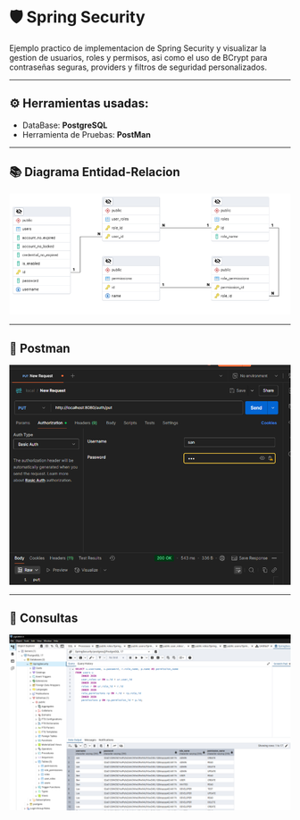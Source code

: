 # 🛡 Spring Security 

Ejemplo practico de implementacion de Spring Security y visualizar la gestion de usuarios, roles y permisos, asi como el uso de BCrypt para contraseñas seguras, providers y filtros de seguridad personalizados.

---

## ⚙ Herramientas usadas: 
 - DataBase: **PostgreSQL**
 - Herramienta de Pruebas: **PostMan**

---
## 📚 Diagrama Entidad-Relacion

![PostgreSQL](src/main/resources/static/ERD.png)

---

## 🧰 Postman

![postman](src/main/resources/static/postman.PNG)

---

## 📖 Consultas

![consulta](src/main/resources/static/postgreSQL.PNG)
